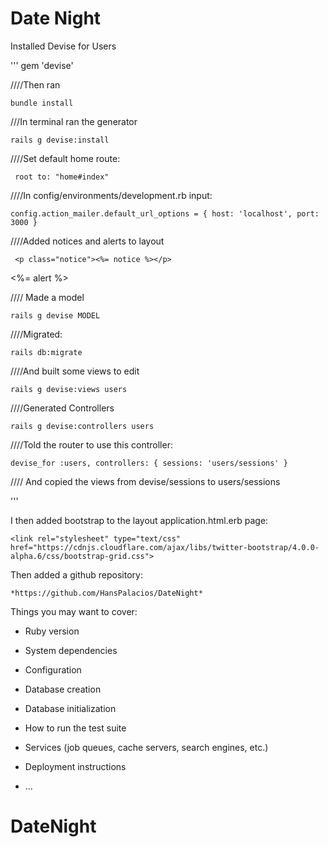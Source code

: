 # Date Night 


Installed Devise for Users 

'''
gem 'devise'

////Then ran 

	bundle install

///In terminal ran the generator

	rails g devise:install

////Set default home route:

	 root to: "home#index"

////In config/environments/development.rb input:

	config.action_mailer.default_url_options = { host: 'localhost', port: 3000 }

////Added notices and alerts to layout

	 <p class="notice"><%= notice %></p>

   <p class="alert"><%= alert %></p>

//// Made a model

	rails g devise MODEL

////Migrated:

	rails db:migrate 
	
////And built some views to edit     

	rails g devise:views users   
	
////Generated Controllers

	rails g devise:controllers users
	
////Told the router to use this controller:

	devise_for :users, controllers: { sessions: 'users/sessions' }
	
//// And copied the views from devise/sessions to users/sessions

'''

I then added bootstrap to the layout application.html.erb page:

	<link rel="stylesheet" type="text/css" href="https://cdnjs.cloudflare.com/ajax/libs/twitter-bootstrap/4.0.0-alpha.6/css/bootstrap-grid.css">
	


Then added a github repository: 

	*https://github.com/HansPalacios/DateNight*
	
Things you may want to cover:


* Ruby version

* System dependencies

* Configuration

* Database creation

* Database initialization

* How to run the test suite

* Services (job queues, cache servers, search engines, etc.)

* Deployment instructions

* ...
# DateNight
